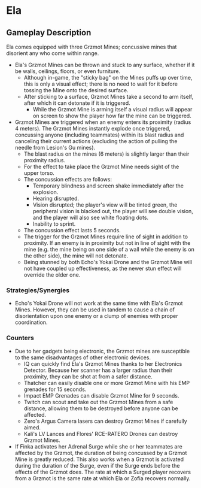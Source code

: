 # Ela

## Gameplay Description

Ela comes equipped with three Grzmot Mines; concussive mines that disorient any who come within range.

- Ela's Grzmot Mines can be thrown and stuck to any surface, whether if it be walls, ceilings, floors, or even furniture.
  - Although in-game, the "sticky bag" on the Mines puffs up over time, this is only a visual effect; there is no need to wait for it before tossing the Mine onto the desired surface.
  - After sticking to a surface, Grzmot Mines take a second to arm itself, after which it can detonate if it is triggered.
    - While the Grzmot Mine is arming itself a visual radius will appear on screen to show the player how far the mine can be triggered.
- Grzmot Mines are triggered when an enemy enters its proximity (radius 4 meters). The Grzmot Mines instantly explode once triggered, concussing anyone (including teammates) within its blast radius and canceling their current actions (excluding the action of pulling the needle from Lesion's Gu mines).
  - The blast radius on the mines (6 meters) is slightly larger than their proximity radius.
  - For the effect to take place the Grzmot Mine needs sight of the upper torso.
  - The concussion effects are follows:
    - Temporary blindness and screen shake immediately after the explosion.
    - Hearing disrupted.
    - Vision disrupted; the player's view will be tinted green, the peripheral vision is blacked out, the player will see double vision, and the player will also see white floating dots.
    - Inability to sprint.
  - The concussion effect lasts 5 seconds.
  - The trigger for the Grzmot Mines require line of sight in addition to proximity. If an enemy is in proximity but not in line of sight with the mine (e.g. the mine being on one side of a wall while the enemy is on the other side), the mine will not detonate.
  - Being stunned by both Echo's Yokai Drone and the Grzmot Mine will not have coupled up effectiveness, as the newer stun effect will override the older one.

### Strategies/Synergies

- Echo's Yokai Drone will not work at the same time with Ela's Grzmot Mines. However, they can be used in tandem to cause a chain of disorientation upon one enemy or a clump of enemies with proper coordination.

### Counters

- Due to her gadgets being electronic, the Grzmot mines are susceptible to the same disadvantages of other electronic devices.
  - IQ can quickly find Ela's Grzmot Mines thanks to her Electronics Detector. Because her scanner has a larger radius than their proximity, they can be shot at from a safer distance.
  - Thatcher can easily disable one or more Grzmot Mine with his EMP grenades for 15 seconds.
  - Impact EMP Grenades can disable Grzmot Mine for 9 seconds.
  - Twitch can scout and take out the Grzmot Mines from a safe distance, allowing them to be destroyed before anyone can be affected.
  - Zero's Argus Camera lasers can destroy Grzmot Mines if carefully aimed.
  - Kali's LV Lances and Flores' RCE-RATERO Drones can destroy Grzmot Mines.
- If Finka activates her Adrenal Surge while she or her teammates are affected by the Grzmot, the duration of being concussed by a Grzmot Mine is greatly reduced. This also works when a Grzmot is activated during the duration of the Surge, even if the Surge ends before the effects of the Grzmot does. The rate at which a Surged player recovers from a Grzmot is the same rate at which Ela or Zofia recovers normally.
